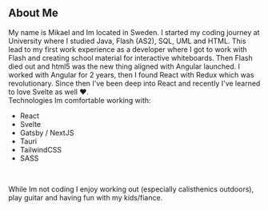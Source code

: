 <script>
import Links from 'components/Links.svelte'
</script>

## About Me

My name is Mikael and Im located in <span class="underline decoration-dotted">Sweden</span>.
I started my coding journey at University where I studied Java, Flash (AS2), SQL, UML and HTML.
This lead to my first work experience as a developer where I got to work with Flash and creating school material for interactive whiteboards.
Then <span class="t-yellow">Flash</span> died out and html5 was the new thing aligned with <span class="t-red">Angular</span> launched. I worked with Angular for 2 years, then I found <span class="t-blue">React</span> with <span class="t-pink">Redux</span> which was revolutionary.
Since then I've been deep into React and recently I've learned to love <span class="t-orange">Svelte</span> as well ♥️.
<br />
Technologies Im comfortable working with:

<ul class="two-col">
    <li>React</li>
    <li>Svelte</li>
    <li>Gatsby / NextJS</li>
    <li>Tauri</li>
    <li>TailwindCSS</li>
    <li>SASS</li>
</ul>
<br>

While Im not coding I enjoy working out (especially calisthenics outdoors), play guitar and having fun with my kids/fiance.
<br>
<br>
<Links />
